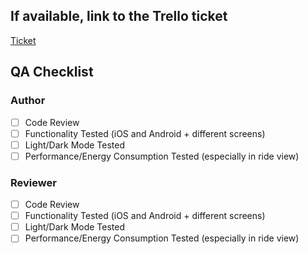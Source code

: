 ## If available, link to the Trello ticket

[Ticket](https://trello.com/b/z2vLn4ZK/priobikehh)

## QA Checklist

### Author

- [ ] Code Review
- [ ] Functionality Tested (iOS and Android + different screens)
- [ ] Light/Dark Mode Tested
- [ ] Performance/Energy Consumption Tested (especially in ride view)

### Reviewer

- [ ] Code Review
- [ ] Functionality Tested (iOS and Android + different screens)
- [ ] Light/Dark Mode Tested
- [ ] Performance/Energy Consumption Tested (especially in ride view)
